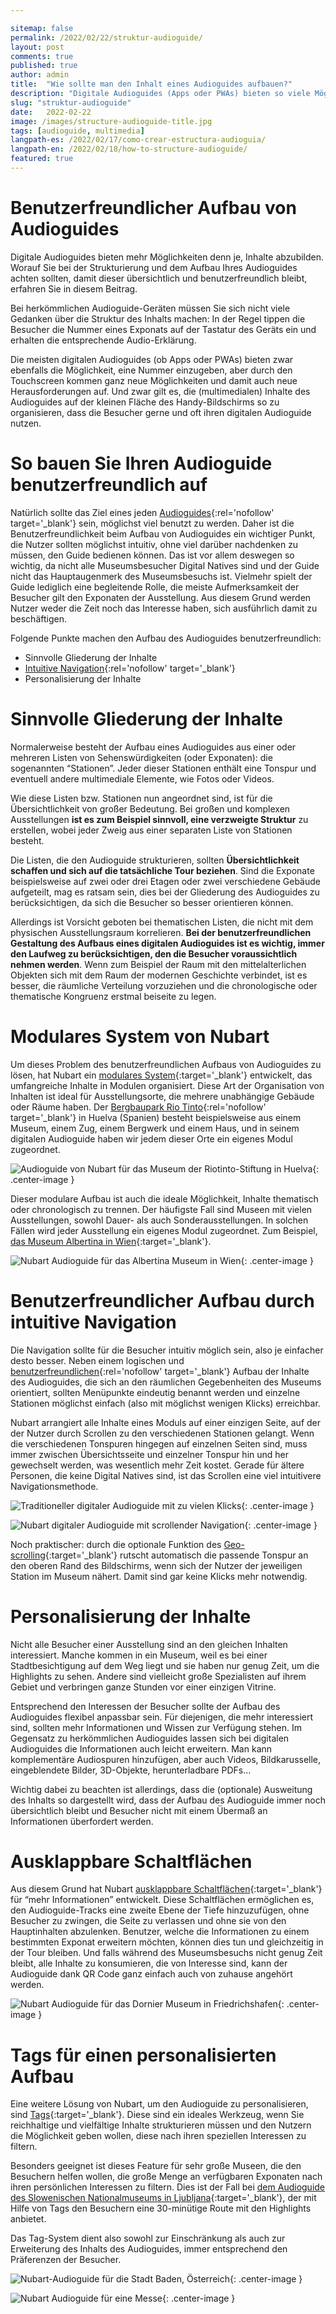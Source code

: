 ```yaml
---

sitemap: false
permalink: /2022/02/22/struktur-audioguide/
layout: post  
comments: true
published: true
author: admin
title:  "Wie sollte man den Inhalt eines Audioguides aufbauen?"
description: "Digitale Audioguides (Apps oder PWAs) bieten so viele Möglichkeiten zur Integration multimedialer Elemente, dass es die Strukturierung der Inhalte ein Thema geworden ist."
slug: "struktur-audioguide"
date:   2022-02-22
image: /images/structure-audioguide-title.jpg
tags: [audioguide, multimedia]
langpath-es: /2022/02/17/como-crear-estructura-audioguia/
langpath-en: /2022/02/18/how-to-structure-audioguide/
featured: true
---
```


# Benutzerfreundlicher Aufbau von Audioguides

Digitale Audioguides bieten mehr Möglichkeiten denn je, Inhalte abzubilden. Worauf Sie bei der Strukturierung und dem Aufbau Ihres Audioguides achten sollten, damit dieser übersichtlich und benutzerfreundlich bleibt, erfahren Sie in diesem Beitrag.

Bei herkömmlichen Audioguide-Geräten müssen Sie sich nicht viele Gedanken über die Struktur des Inhalts machen: In der Regel tippen die Besucher die Nummer eines Exponats auf der Tastatur des Geräts ein und erhalten die entsprechende Audio-Erklärung.

Die meisten digitalen Audioguides (ob Apps oder PWAs) bieten zwar ebenfalls die Möglichkeit, eine Nummer einzugeben, aber durch den Touchscreen kommen ganz neue Möglichkeiten und damit auch neue Herausforderungen auf. Und zwar gilt es, die (multimedialen) Inhalte des Audioguides auf der kleinen Fläche des Handy-Bildschirms so zu organisieren, dass die Besucher gerne und oft ihren digitalen Audioguide nutzen.

<!--more-->
# So bauen Sie Ihren Audioguide benutzerfreundlich auf

Natürlich sollte das Ziel eines jeden [Audioguides](https://de.wikipedia.org/wiki/Audioguide){:rel='nofollow' target='_blank'} sein, möglichst viel benutzt zu werden. Daher ist die Benutzerfreundlichkeit beim Aufbau von Audioguides ein wichtiger Punkt, die Nutzer sollten möglichst intuitiv, ohne viel darüber nachdenken zu müssen, den Guide bedienen können. Das ist vor allem deswegen so wichtig, da nicht alle Museumsbesucher Digital Natives sind und der Guide nicht das Hauptaugenmerk des Museumsbesuchs ist. Vielmehr spielt der Guide lediglich eine begleitende Rolle, die meiste Aufmerksamkeit der Besucher gilt den Exponaten der Ausstellung. Aus diesem Grund werden Nutzer weder die Zeit noch das Interesse haben, sich ausführlich damit zu beschäftigen.


Folgende Punkte machen den Aufbau des Audioguides benutzerfreundlich:

- Sinnvolle Gliederung der Inhalte
- [Intuitive Navigation](https://fastercapital.com/de/thema/die-bedeutung-der-intuitiven-navigation.html){:rel='nofollow' target='_blank'}
- Personalisierung der Inhalte

# Sinnvolle Gliederung der Inhalte

Normalerweise besteht der Aufbau eines Audioguides aus einer oder mehreren Listen von Sehenswürdigkeiten (oder Exponaten): die sogenannten “Stationen”. Jeder dieser Stationen enthält eine Tonspur und eventuell andere multimediale Elemente, wie Fotos oder Videos.

Wie diese Listen bzw. Stationen nun angeordnet sind, ist für die Übersichtlichkeit von großer Bedeutung. Bei großen und komplexen Ausstellungen **ist es zum Beispiel sinnvoll, eine verzweigte Struktur** zu erstellen, wobei jeder Zweig aus einer separaten Liste von Stationen besteht.

Die Listen, die den Audioguide strukturieren, sollten **Übersichtlichkeit schaffen und sich auf die tatsächliche Tour beziehen**. Sind die Exponate beispielsweise auf zwei oder drei Etagen oder zwei verschiedene Gebäude aufgeteilt, mag es ratsam sein, dies bei der Gliederung des Audioguides zu berücksichtigen, da sich die Besucher so besser orientieren können.

Allerdings ist Vorsicht geboten bei thematischen Listen, die nicht mit dem physischen Ausstellungsraum korrelieren. **Bei der benutzerfreundlichen Gestaltung des Aufbaus eines digitalen Audioguides ist es wichtig, immer den Laufweg zu berücksichtigen, den die Besucher voraussichtlich nehmen werden**. Wenn zum Beispiel der Raum mit den mittelalterlichen Objekten sich mit dem Raum der modernen Geschichte verbindet, ist es besser, die räumliche Verteilung vorzuziehen und die chronologische oder thematische Kongruenz erstmal beiseite zu legen.

# Modulares System von Nubart

Um dieses Problem des benutzerfreundlichen Aufbaus von Audioguides zu lösen, hat Nubart ein [modulares System](https://www.nubart.eu/de/multimedia-audioguide.html#modules){:target='_blank'} entwickelt, das umfangreiche Inhalte in Modulen organisiert. Diese Art der Organisation von Inhalten ist ideal für Ausstellungsorte, die mehrere unabhängige Gebäude oder Räume haben. Der [Bergbaupark Rio Tinto](https://www.spain.info/de/parks-freizeit/bergbaupark-riotinto/){:rel='nofollow' target='_blank'} in Huelva (Spanien) besteht beispielsweise aus einem Museum, einem Zug, einem Bergwerk und einem Haus, und in seinem digitalen Audioguide haben wir jedem dieser Orte ein eigenes Modul zugeordnet.

![Audioguide von Nubart für das Museum der Riotinto-Stiftung in Huelva]({{site.baseurl}}/images/structure-riotinto.jpg){: .center-image }

Dieser modulare Aufbau ist auch die ideale Möglichkeit, Inhalte thematisch oder chronologisch zu trennen. Der häufigste Fall sind Museen mit vielen Ausstellungen, sowohl Dauer- als auch Sonderausstellungen. In solchen Fällen wird jeder Ausstellung ein eigenes Modul zugeordnet. Zum Beispiel, [das Museum Albertina in Wien](https://www.nubart.eu/de/portfolio/albertina-audioguide.html){:target='_blank'}.

![Nubart Audioguide für das Albertina Museum in Wien]({{site.baseurl}}/images/structure-albertina.jpg){: .center-image }

# Benutzerfreundlicher Aufbau durch intuitive Navigation

Die Navigation sollte für die Besucher intuitiv möglich sein, also je einfacher desto besser. Neben einem logischen und [benutzerfreundlichen](https://www.mso-digital.de/wiki/benutzerfreundlichkeit/){:rel='nofollow' target='_blank'} Aufbau der Inhalte des Audioguides, die sich an den räumlichen Gegebenheiten des Museums orientiert, sollten Menüpunkte eindeutig benannt werden und einzelne Stationen möglichst einfach (also mit möglichst wenigen Klicks) erreichbar.

Nubart arrangiert alle Inhalte eines Moduls auf einer einzigen Seite, auf der der Nutzer durch Scrollen zu den verschiedenen Stationen gelangt. Wenn die verschiedenen Tonspuren hingegen auf einzelnen Seiten sind, muss immer zwischen Übersichtsseite und einzelner Tonspur hin und her gewechselt werden, was wesentlich mehr Zeit kostet. Gerade für ältere Personen, die keine Digital Natives sind, ist das Scrollen eine viel intuitivere Navigationsmethode.

![Traditioneller digitaler Audioguide mit zu vielen Klicks]({{site.baseurl}}/images/structure-audioguide-clicking.png){: .center-image }

![Nubart digitaler Audioguide mit scrollender Navigation]({{site.baseurl}}/images/structure-audioguide-scrolling.png){: .center-image }

Noch praktischer: durch die optionale Funktion des [Geo-scrolling](https://www.nubart.eu/de/multimedia-audioguide.html#geolocation){:target='_blank'} rutscht automatisch die passende Tonspur an den oberen Rand des Bildschirms, wenn sich der Nutzer der jeweiligen Station im Museum nähert. Damit sind gar keine Klicks mehr notwendig.

# Personalisierung der Inhalte

Nicht alle Besucher einer Ausstellung sind an den gleichen Inhalten interessiert. Manche kommen in ein Museum, weil es bei einer Stadtbesichtigung auf dem Weg liegt und sie haben nur genug Zeit, um die Highlights zu sehen. Andere sind vielleicht große Spezialisten auf ihrem Gebiet und verbringen ganze Stunden vor einer einzigen Vitrine.

Entsprechend den Interessen der Besucher sollte der Aufbau des Audioguides flexibel anpassbar sein. Für diejenigen, die mehr interessiert sind, sollten mehr Informationen und Wissen zur Verfügung stehen. Im Gegensatz zu herkömmlichen Audioguides lassen sich bei digitalen Audioguides die Informationen auch leicht erweitern. Man kann komplementäre Audiospuren hinzufügen, aber auch Videos, Bildkarusselle, eingeblendete Bilder, 3D-Objekte, herunterladbare PDFs…

Wichtig dabei zu beachten ist allerdings, dass die (optionale) Ausweitung des Inhalts so dargestellt wird, dass der Aufbau des Audioguide immer noch übersichtlich bleibt und Besucher nicht mit einem Übermaß an Informationen überfordert werden.

# Ausklappbare Schaltflächen

Aus diesem Grund hat Nubart [ausklappbare Schaltflächen](https://www.nubart.eu/de/multimedia-audioguide.html#more-info){:target='_blank'} für “mehr Informationen” entwickelt. Diese Schaltflächen ermöglichen es, den Audioguide-Tracks eine zweite Ebene der Tiefe hinzuzufügen, ohne Besucher zu zwingen, die Seite zu verlassen und ohne sie von den Hauptinhalten abzulenken. Benutzer, welche die Informationen zu einem bestimmten Exponat erweitern möchten, können dies tun und gleichzeitig in der Tour bleiben. Und falls während des Museumsbesuchs nicht genug Zeit bleibt, alle Inhalte zu konsumieren, die von Interesse sind, kann der Audioguide dank QR Code ganz einfach auch von zuhause angehört werden.

![Nubart Audioguide für das Dornier Museum in Friedrichshafen]({{site.baseurl}}/images/structure-dornier.jpg){: .center-image }

# Tags für einen personalisierten Aufbau

Eine weitere Lösung von Nubart, um den Audioguide zu personalisieren, sind [Tags](https://www.nubart.eu/de/multimedia-audioguide.html#more-info){:target='_blank'}. Diese sind ein ideales Werkzeug, wenn Sie reichhaltige und vielfältige Inhalte strukturieren müssen und den Nutzern die Möglichkeit geben wollen, diese nach ihren speziellen Interessen zu filtern.

Besonders geeignet ist dieses Feature für sehr große Museen, die den Besuchern helfen wollen, die große Menge an verfügbaren Exponaten nach ihren persönlichen Interessen zu filtern. Dies ist der Fall bei [dem Audioguide des Slowenischen Nationalmuseums in Ljubljana](https://www.nubart.eu/de/portfolio/nationalmuseum-slowenien-audioguide.html){:target='_blank'}, der mit Hilfe von Tags den Besuchern eine 30-minütige Route mit den Highlights anbietet.

Das Tag-System dient also sowohl zur Einschränkung als auch zur Erweiterung des Inhalts des Audioguides, immer entsprechend den Präferenzen der Besucher.

![Nubart-Audioguide für die Stadt Baden, Österreich]({{site.baseurl}}/images/structure-baden.jpg){: .center-image }


![Nubart Audioguide für eine Messe]({{site.baseurl}}/images/structure-aluminium.jpg){: .center-image }



